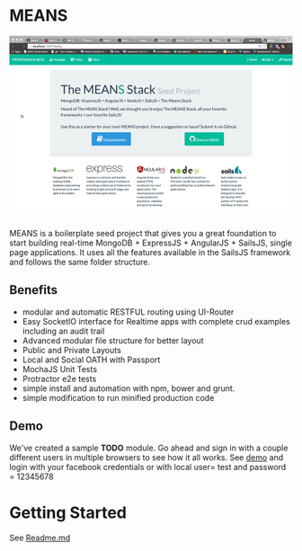 # MEANS #
![image](assets/images/screenshots/sailng-app.png)
<br><br><br>
MEANS is a boilerplate seed project that gives you a great foundation to start building real-time MongoDB + ExpressJS + AngularJS + SailsJS, single page applications.  It uses all the features available in the SailsJS framework and follows the same folder structure.


## Benefits
- modular and automatic RESTFUL routing using UI-Router
- Easy SocketIO interface for Realtime apps with complete crud examples including an audit trail
- Advanced modular file structure for better layout
- Public and Private Layouts
- Local and Social OATH with Passport
- MochaJS Unit Tests
- Protractor e2e tests
- simple install and automation with npm, bower and grunt.
- simple modification to run minified production code

## Demo
We've created a sample **TODO** module. Go ahead and sign in with a couple different users in multiple browsers to see how it all works.
See [demo](http://sample3.gtz.com:8012) and login with your facebook credentials or with local user= test and password = 12345678
<br/>

# Getting Started #

See [Readme.md](https://github.com/SharePointOscar/MEANS/blob/master/README.md) 

